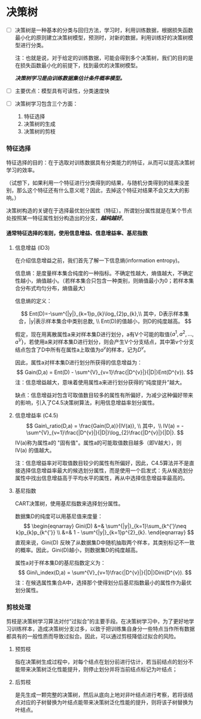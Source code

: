 # 决策树

- [ ] 决策树是一种基本的分类与回归方法，学习时，利用训练数据，根据损失函数最小化的原则建立决策树模型，预测时，对新的数据，利用训练好的决策树模型进行分类。

  注：也就是说，对于给定的训练数据，可能会得到多个决策树，我们的目的是在损失函数最小化的前提下，找到最优的决策树模型。

  ***决策树学习是由训练数据集估计条件概率模型。***

- [ ] 主要优点：模型具有可读性，分类速度快

- [ ] 决策树学习包含三个方面：
  1. 特征选择
  2. 决策树的生成
  3. 决策树的剪枝

### 特征选择

特征选择的目的：在于选取对训练数据具有分类能力的特征，从而可以提高决策树学习的效率。

（试想下，如果利用一个特征进行分类得到的结果，与随机分类得到的结果没差别，那么这个特征还有什么意义呢？因此，去掉这个特征对结果不会又太大的影响。）

决策树构造的关键在于选择最优划分属性（特征）。所谓划分属性就是在某个节点处按照某一特征属性划分构造出的分支，***越纯越好***。

#### 通常特征选择的准则，使用信息增益、信息增益率、基尼指数

1. 信息增益 (ID3)

   在介绍信息增益之前，我们首先了解一下信息熵(information entropy)。

   信息熵：是度量样本集合纯度的一种指标。不确定性越大，熵值越大，不确定性越小，熵值越小。（若样本集合只包含一种类别，则熵值最小为0；若样本集合分布式均匀分布，熵值最大）

   信息熵的定义：
   
   $$
   Ent(D)=-\sum^{|y|}_{k=1}p_{k}\log_{2}p_{k},\\
   其中，D表示样本集合，|y|表示样本集合中类别总数, \\
   Ent(D)的值越小，则D的纯度越高。
   $$
   
   假定，现在用离散属性a来对样本集D进行划分，a有V个可能的取值$\{a^{1},a^{2},...,a^{V}\}$，若使用a来对样本集D进行划分，则会产生V个分支结点，其中第v个分支结点包含了D中所有在属性a上取值为$a^{v}$的样本，记为$D^{v}$。

   因此，属性a对样本集D进行划分所获得的信息增益为：
   $$
   Gain(D,a) = Ent(D) - \sum^{V}_{v=1}\frac{|D^{v}|}{|D|}Ent(D^{v}).
   $$
   注：信息增益越大，意味着使用属性a来进行划分获得的“纯度提升”越大。

   缺点：信息增益对包含可取值数目较多的属性有所偏好，为减少这种偏好带来的影响，引入了C4.5决策树算法，利用信息增益率划分属性。

2. 信息增益率 (C4.5)
   $$
   Gain\_ratio(D,a) = \frac{Gain(D,a)}{IV(a)}, \\
   其中，\\
   IV(a) = -\sum^{V}_{v=1}\frac{|D^{v}|}{|D|}\log_{2}\frac{|D^{v}|}{|D|}.
   $$
   IV(a)称为属性a的 "固有值"。属性a的可能取值数目越多（即V越大），则 IV(a) 的值越大。

   注：信息增益率对可取值数目较少的属性有所偏好，因此，C4.5算法并不是直接选择信息增益率最大的候选划分属性，而是使用一个启发式：先从候选划分属性中找出信息增益高于平均水平的属性，再从中选择信息增益率最高的。

3. 基尼指数

   CART决策树，使用基尼指数来选择划分属性。

   数据集D的纯度可以用基尼值来度量：
   $$
   \begin{eqnarray}
   Gini(D) &=& \sum^{|y|}_{k=1}\sum_{k^{'}\neq k}p_{k}p_{k^{'}} \\
           &=& 1 - \sum^{|y|}_{k=1}p^{2}_{k}.
   \end{eqnarray}
   $$
   直观来说，Gini(D) 反映了从数据集D中随机抽取两个样本，其类别标记不一致的概率。因此，Gini(D)越小，则数据集D的纯度越高。

   属性a对于样本集D的基尼指数定义为：
   $$
   Gini\_index(D,a) = \sum^{V}_{v=1}\frac{|D^{v}|}{|D|}Dini(D^{v}).
   $$
   注：在候选属性集合A中，选择那个使得划分后基尼指数最小的属性作为最优划分属性。

### 剪枝处理

剪枝是决策树学习算法对付“过拟合”的主要手段。在决策树学习中，为了更好地学习训练样本，造成决策树分支过多，以致于把训练集自身分一些特点当作所有数据都具有的一般性质而导致过拟合。因此，可以通过剪枝降低过拟合的风险。

1. 预剪枝

   指在决策树生成过程中，对每个结点在划分前进行估计，若当前结点的划分不能带来决策树泛化性能提升，则停止划分并将当前结点标记为叶结点；

2. 后剪枝

   是先生成一颗完整的决策树，然后从底向上地对非叶结点进行考察，若将该结点对应的子树替换为叶结点能带来决策树泛化性能的提升，则将该子树替换为叶结点。
